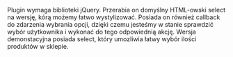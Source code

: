 Plugin wymaga biblioteki jQuery. Przerabia on domyślny HTML-owski select na wersję, kórą możemy łatwo wystylizować. 
Posiada on również callback do zdarzenia wybrania opcji, dzięki czemu jesteśmy w stanie sprawdzić wybór użytkownika i wykonać do tego odpowiednią akcję.
Wersja demonstacyjna posiada select, który umozliwia łatwy wybór ilości produktów w sklepie.
